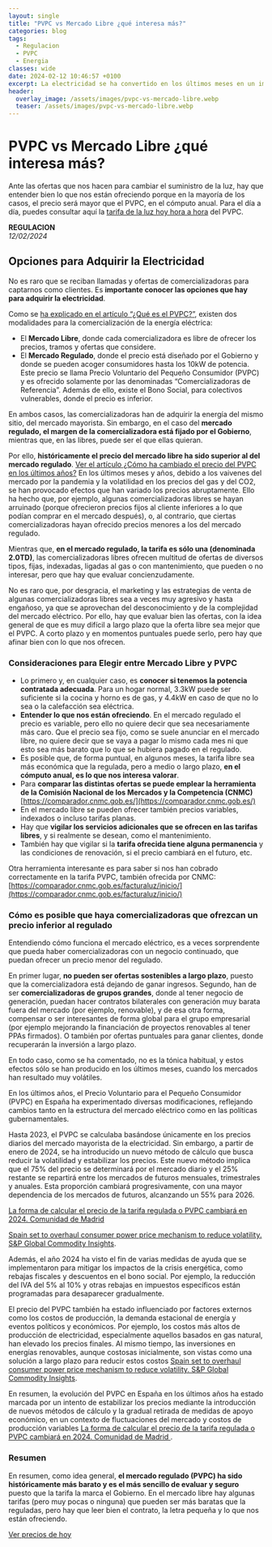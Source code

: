 ```yaml
---
layout: single
title: "PVPC vs Mercado Libre ¿qué interesa más?"
categories: blog
tags:
  - Regulacion
  - PVPC
  - Energia
classes: wide
date: 2024-02-12 10:46:57 +0100
excerpt: La electricidad se ha convertido en los últimos meses en un importante gasto para los hogares. Sigue estos consejos y modifica ciertos hábitos para ahorrar en tu factura.
header:
  overlay_image: /assets/images/pvpc-vs-mercado-libre.webp
  teaser: /assets/images/pvpc-vs-mercado-libre.webp
---
```


# PVPC vs Mercado Libre ¿qué interesa más?

Ante las ofertas que nos hacen para cambiar el suministro de la luz, hay que entender bien lo que nos están ofreciendo porque en la mayoría de los casos, el precio será mayor que el PVPC, en el cómputo anual. Para el día a día, puedes consultar aquí la [tarifa de la luz hoy hora a hora](/) del PVPC.

**REGULACION**  
_12/02/2024_

## Opciones para Adquirir la Electricidad

No es raro que se reciban llamadas y ofertas de comercializadoras para captarnos como clientes. Es **importante conocer las opciones que hay para adquirir la electricidad**.

Como se [ha explicado en el artículo “¿Qué es el PVPC?”](/que-es-PVPC/), existen dos modalidades para la comercialización de la energía eléctrica:

- El **Mercado Libre**, donde cada comercializadora es libre de ofrecer los precios, tramos y ofertas que considere.
- El **Mercado Regulado**, donde el precio está diseñado por el Gobierno y donde se pueden acoger consumidores hasta los 10kW de potencia. Este precio se llama Precio Voluntario del Pequeño Consumidor (PVPC) y es ofrecido solamente por las denominadas “Comercializadoras de Referencia”. Además de ello, existe el Bono Social, para colectivos vulnerables, donde el precio es inferior.

En ambos casos, las comercializadoras han de adquirir la energía del mismo sitio, del mercado mayorista. Sin embargo, en el caso del **mercado regulado, el margen de la comercializadora está fijado por el Gobierno**, mientras que, en las libres, puede ser el que ellas quieran.

Por ello, **históricamente el precio del mercado libre ha sido superior al del mercado regulado**. [Ver el artículo ¿Cómo ha cambiado el precio del PVPC en los últimos años?](/evolucion-precio-PVPC-ultimos-anos/) En los últimos meses y años, debido a los vaivenes del mercado por la pandemia y la volatilidad en los precios del gas y del CO2, se han provocado efectos que han variado los precios abruptamente. Ello ha hecho que, por ejemplo, algunas comercializadoras libres se hayan arruinado (porque ofrecieron precios fijos al cliente inferiores a lo que podían comprar en el mercado después), o, al contrario, que ciertas comercializadoras hayan ofrecido precios menores a los del mercado regulado.

Mientras que, **en el mercado regulado, la tarifa es sólo una (denominada 2.0TD)**, las comercializadoras libres ofrecen multitud de ofertas de diversos tipos, fijas, indexadas, ligadas al gas o con mantenimiento, que pueden o no interesar, pero que hay que evaluar concienzudamente.

No es raro que, por desgracia, el marketing y las estrategias de venta de algunas comercializadoras libres sea a veces muy agresivo y hasta engañoso, ya que se aprovechan del desconocimiento y de la complejidad del mercado eléctrico. Por ello, hay que evaluar bien las ofertas, con la idea general de que es muy difícil a largo plazo que la oferta libre sea mejor que el PVPC. A corto plazo y en momentos puntuales puede serlo, pero hay que afinar bien con lo que nos ofrecen.

### Consideraciones para Elegir entre Mercado Libre y PVPC

- Lo primero y, en cualquier caso, es **conocer si tenemos la potencia contratada adecuada**. Para un hogar normal, 3.3kW puede ser suficiente si la cocina y horno es de gas, y 4.4kW en caso de que no lo sea o la calefacción sea eléctrica.
- **Entender lo que nos están ofreciendo**. En el mercado regulado el precio es variable, pero ello no quiere decir que sea necesariamente más caro. Que el precio sea fijo, como se suele anunciar en el mercado libre, no quiere decir que se vaya a pagar lo mismo cada mes ni que esto sea más barato que lo que se hubiera pagado en el regulado.
- Es posible que, de forma puntual, en algunos meses, la tarifa libre sea más económica que la regulada, pero a medio o largo plazo, **en el cómputo anual, es lo que nos interesa valorar**.
- Para **comparar las distintas ofertas se puede emplear la herramienta de la Comisión Nacional de los Mercados y la Competencia (CNMC)** [https://comparador.cnmc.gob.es/](https://comparador.cnmc.gob.es/)
- En el mercado libre se pueden ofrecer también precios variables, indexados o incluso tarifas planas.
- Hay que **vigilar los servicios adicionales que se ofrecen en las tarifas libres**, y si realmente se desean, como el mantenimiento.
- También hay que vigilar si la **tarifa ofrecida tiene alguna permanencia** y las condiciones de renovación, si el precio cambiará en el futuro, etc.

Otra herramienta interesante es para saber si nos han cobrado correctamente en la tarifa PVPC, también ofrecida por CNMC: [https://comparador.cnmc.gob.es/facturaluz/inicio/](https://comparador.cnmc.gob.es/facturaluz/inicio/)

### Cómo es posible que haya comercializadoras que ofrezcan un precio inferior al regulado

Entendiendo cómo funciona el mercado eléctrico, es a veces sorprendente que pueda haber comercializadoras con un negocio continuado, que puedan ofrecer un precio menor del regulado.

En primer lugar, **no pueden ser ofertas sostenibles a largo plazo**, puesto que la comercializadora está dejando de ganar ingresos. Segundo, han de ser **comercializadoras de grupos grandes**, donde al tener negocio de generación, puedan hacer contratos bilaterales con generación muy barata fuera del mercado (por ejemplo, renovable), y de esa otra forma, compensar o ser interesantes de forma global para el grupo empresarial (por ejemplo mejorando la financiación de proyectos renovables al tener PPAs firmados). O también por ofertas puntuales para ganar clientes, donde recuperarán la inversión a largo plazo.

En todo caso, como se ha comentado, no es la tónica habitual, y estos efectos sólo se han producido en los últimos meses, cuando los mercados han resultado muy volátiles.

En los últimos años, el Precio Voluntario para el Pequeño Consumidor (PVPC) en España ha experimentado diversas modificaciones, reflejando cambios tanto en la estructura del mercado eléctrico como en las políticas gubernamentales.

Hasta 2023, el PVPC se calculaba basándose únicamente en los precios diarios del mercado mayorista de la electricidad. Sin embargo, a partir de enero de 2024, se ha introducido un nuevo método de cálculo que busca reducir la volatilidad y estabilizar los precios. Este nuevo método implica que el 75% del precio se determinará por el mercado diario y el 25% restante se repartirá entre los mercados de futuros mensuales, trimestrales y anuales. Esta proporción cambiará progresivamente, con una mayor dependencia de los mercados de futuros, alcanzando un 55% para 2026.

[La forma de calcular el precio de la tarifa regulada o PVPC cambiará en 2024. Comunidad de Madrid ](https://www.comunidad.madrid/servicios/consumo/forma-calcular-precio-tarifa-regulada-o-pvpc-cambiara-2024)

[Spain set to overhaul consumer power price mechanism to reduce volatility. S&P Global Commodity Insights](https://www.spglobal.com/commodityinsights/en/market-insights/latest-news/electric-power/100622-spain-set-to-overhaul-consumer-power-price-mechanism-to-reduce-volatility).

Además, el año 2024 ha visto el fin de varias medidas de ayuda que se implementaron para mitigar los impactos de la crisis energética, como rebajas fiscales y descuentos en el bono social. Por ejemplo, la reducción del IVA del 5% al 10% y otras rebajas en impuestos específicos están programadas para desaparecer gradualmente.

El precio del PVPC también ha estado influenciado por factores externos como los costos de producción, la demanda estacional de energía y eventos políticos y económicos. Por ejemplo, los costos más altos de producción de electricidad, especialmente aquellos basados en gas natural, han elevado los precios finales. Al mismo tiempo, las inversiones en energías renovables, aunque costosas inicialmente, son vistas como una solución a largo plazo para reducir estos costos [Spain set to overhaul consumer power price mechanism to reduce volatility. S&P Global Commodity Insights](https://www.spglobal.com/commodityinsights/en/market-insights/latest-news/electric-power/100622-spain-set-to-overhaul-consumer-power-price-mechanism-to-reduce-volatility).

En resumen, la evolución del PVPC en España en los últimos años ha estado marcada por un intento de estabilizar los precios mediante la introducción de nuevos métodos de cálculo y la gradual retirada de medidas de apoyo económico, en un contexto de fluctuaciones del mercado y costos de producción variables [La forma de calcular el precio de la tarifa regulada o PVPC cambiará en 2024. Comunidad de Madrid ](https://www.comunidad.madrid/servicios/consumo/forma-calcular-precio-tarifa-regulada-o-pvpc-cambiara-2024).

### Resumen

En resumen, como idea general, **el mercado regulado (PVPC) ha sido históricamente más barato y es el más sencillo de evaluar y seguro** puesto que la tarifa la marca el Gobierno. En el mercado libre hay algunas tarifas (pero muy pocas o ninguna) que pueden ser más baratas que la reguladas, pero hay que leer bien el contrato, la letra pequeña y lo que nos están ofreciendo.

[Ver precios de hoy](/)
